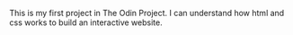 This is my first project in The Odin Project. I can understand how html and css works to build an interactive website.
